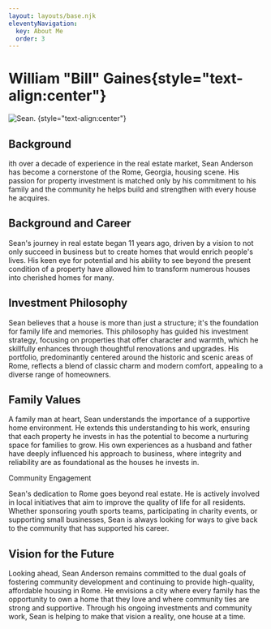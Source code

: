 ```yaml
---
layout: layouts/base.njk
eleventyNavigation:
  key: About Me
  order: 3
---
```

# William "Bill" Gaines{style="text-align:center"}
![Sean.](/img/me.jpg) {style="text-align:center"}

## Background

ith over a decade of experience in the real estate market, Sean Anderson has become a cornerstone of the Rome, Georgia, housing scene. His passion for property investment is matched only by his commitment to his family and the community he helps build and strengthen with every house he acquires.

## Background and Career

Sean's journey in real estate began 11 years ago, driven by a vision to not only succeed in business but to create homes that would enrich people's lives. His keen eye for potential and his ability to see beyond the present condition of a property have allowed him to transform numerous houses into cherished homes for many.

## Investment Philosophy

Sean believes that a house is more than just a structure; it's the foundation for family life and memories. This philosophy has guided his investment strategy, focusing on properties that offer character and warmth, which he skillfully enhances through thoughtful renovations and upgrades. His portfolio, predominantly centered around the historic and scenic areas of Rome, reflects a blend of classic charm and modern comfort, appealing to a diverse range of homeowners.

## Family Values

A family man at heart, Sean understands the importance of a supportive home environment. He extends this understanding to his work, ensuring that each property he invests in has the potential to become a nurturing space for families to grow. His own experiences as a husband and father have deeply influenced his approach to business, where integrity and reliability are as foundational as the houses he invests in.

Community Engagement

Sean's dedication to Rome goes beyond real estate. He is actively involved in local initiatives that aim to improve the quality of life for all residents. Whether sponsoring youth sports teams, participating in charity events, or supporting small businesses, Sean is always looking for ways to give back to the community that has supported his career.

## Vision for the Future

Looking ahead, Sean Anderson remains committed to the dual goals of fostering community development and continuing to provide high-quality, affordable housing in Rome. He envisions a city where every family has the opportunity to own a home that they love and where community ties are strong and supportive. Through his ongoing investments and community work, Sean is helping to make that vision a reality, one house at a time.

